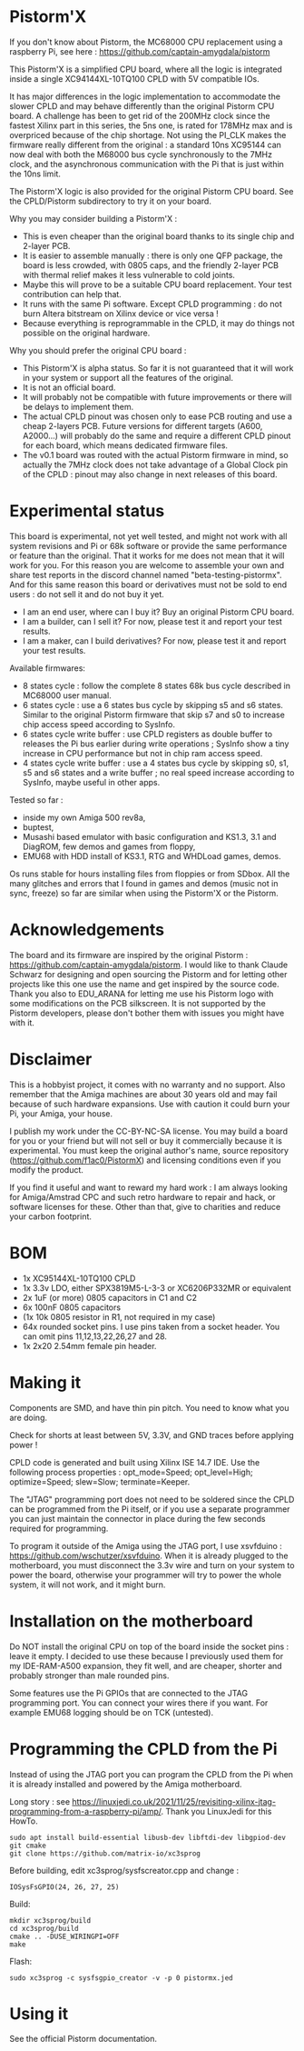 # Pistorm'X
If you don't know about Pistorm, the MC68000 CPU replacement using a raspberry Pi, see here : https://github.com/captain-amygdala/pistorm

This Pistorm'X is a simplified CPU board, where all the logic is integrated inside a single XC94144XL-10TQ100 CPLD with 5V compatible IOs.

It has major differences in the logic implementation to accommodate the slower CPLD and may behave differently than the original Pistorm CPU board. A challenge has been to get rid of the 200MHz clock since the fastest Xilinx part in this series, the 5ns one, is rated for 178MHz max and is overpriced because of the chip shortage. Not using the PI_CLK makes the firmware really different from the original : a standard 10ns XC95144 can now deal with both the M68000 bus cycle synchronously to the 7MHz clock, and the asynchronous communication with the Pi that is just within the 10ns limit. 

The Pistorm'X logic is also provided for the original Pistorm CPU board. See the CPLD/Pistorm subdirectory to try it on your board.

Why you may consider building a Pistorm'X :
- This is even cheaper than the original board thanks to its single chip and 2-layer PCB.
- It is easier to assemble manually : there is only one QFP package, the board is less crowded, with 0805 caps, and the friendly 2-layer PCB with thermal relief makes it less vulnerable to cold joints.
- Maybe this will prove to be a suitable CPU board replacement. Your test contribution can help that.
- It runs with the same Pi software. Except CPLD programming : do not burn Altera bitstream on Xilinx device or vice versa !
- Because everything is reprogrammable in the CPLD, it may do things not possible on the original hardware.

Why you should prefer the original CPU board :
- This Pistorm'X is alpha status. So far it is not guaranteed that it will work in your system or support all the features of the original.
- It is not an official board.
- It will probably not be compatible with future improvements or there will be delays to implement them.
- The actual CPLD pinout was chosen only to ease PCB routing and use a cheap 2-layers PCB. Future versions for different targets (A600, A2000...) will probably do the same and require a different CPLD pinout for each board, which means dedicated firmware files.
- The v0.1 board was routed with the actual Pistorm firmware in mind, so actually the 7MHz clock does not take advantage of a Global Clock pin of the CPLD : pinout may also change in next releases of this board.

# Experimental status
This board is experimental, not yet well tested, and might not work with all system revisions and Pi or 68k software or provide the same performance or feature than the original. That it works for me does not mean that it will work for you. For this reason you are welcome to assemble your own and share test reports in the discord channel named "beta-testing-pistormx". And for this same reason this board or derivatives must not be sold to end users : do not sell it and do not buy it yet.

- I am an end user, where can I buy it? Buy an original Pistorm CPU board.
- I am a builder, can I sell it? For now, please test it and report your test results.
- I am a maker, can I build derivatives? For now, please test it and report your test results.

Available firmwares:
- 8 states cycle : follow the complete 8 states 68k bus cycle described in MC68000 user manual.
- 6 states cycle : use a 6 states bus cycle by skipping s5 and s6 states. Similar to the original Pistorm firmware that skip s7 and s0 to increase chip access speed according to SysInfo.
- 6 states cycle write buffer : use CPLD registers as double buffer to releases the Pi bus earlier during write operations ; SysInfo show a tiny increase in CPU performance but not in chip ram access speed.
- 4 states cycle write buffer : use a 4 states bus cycle by skipping s0, s1, s5 and s6 states and a write buffer ; no real speed increase according to SysInfo, maybe useful in other apps.

Tested so far :
- inside my own Amiga 500 rev8a,
- buptest,
- Musashi based emulator with basic configuration and KS1.3, 3.1 and DiagROM, few demos and games from floppy,
- EMU68 with HDD install of KS3.1, RTG and WHDLoad games, demos.

Os runs stable for hours installing files from floppies or from SDbox. All the many glitches and errors that I found in games and demos (music not in sync, freeze) so far are similar when using the Pistorm'X or the Pistorm.

# Acknowledgements
The board and its firmware are inspired by the original Pistorm : https://github.com/captain-amygdala/pistorm.
I would like to thank Claude Schwarz for designing and open sourcing the Pistorm and for letting other projects like this one use the name and get inspired by the source code.
Thank you also to EDU_ARANA for letting me use his Pistorm logo with some modifications on the PCB silkscreen.
It is not supported by the Pistorm developers, please don't bother them with issues you might have with it.

# Disclaimer
This is a hobbyist project, it comes with no warranty and no support. Also remember that the Amiga machines are about 30 years old and may fail because of such hardware expansions. Use with caution it could burn your Pi, your Amiga, your house.

I publish my work under the CC-BY-NC-SA license. You may build a board for you or your friend but will not sell or buy it commercially because it is experimental. You must keep the original author's name, source repository (https://github.com/f1ac0/PistormX) and licensing conditions even if you modify the product.

If you find it useful and want to reward my hard work : I am always looking for Amiga/Amstrad CPC and such retro hardware to repair and hack, or software licenses for these. Other than that, give to charities and reduce your carbon footprint. 

# BOM
- 1x XC95144XL-10TQ100 CPLD
- 1x 3.3v LDO, either SPX3819M5-L-3-3 or XC6206P332MR or equivalent
- 2x 1uF (or more) 0805 capacitors in C1 and C2
- 6x 100nF 0805 capacitors
- (1x 10k 0805 resistor in R1, not required in my case)
- 64x rounded socket pins. I use pins taken from a socket header. You can omit pins 11,12,13,22,26,27 and 28.
- 1x 2x20 2.54mm female pin header.

# Making it
Components are SMD, and have thin pin pitch. You need to know what you are doing.

Check for shorts at least between 5V, 3.3V, and GND traces before applying power !

CPLD code is generated and built using Xilinx ISE 14.7 IDE. Use the following process properties : opt_mode=Speed; opt_level=High; optimize=Speed; slew=Slow; terminate=Keeper.

The "JTAG" programming port does not need to be soldered since the CPLD can be programmed from the Pi itself, or if you use a separate programmer you can just maintain the connector in place during the few seconds required for programming.

To program it outside of the Amiga using the JTAG port, I use xsvfduino : https://github.com/wschutzer/xsvfduino. When it is already plugged to the motherboard, you must disconnect the 3.3v wire and turn on your system to power the board, otherwise your programmer will try to power the whole system, it will not work, and it might burn.

# Installation on the motherboard
Do NOT install the original CPU on top of the board inside the socket pins : leave it empty. I decided to use these because I previously used them for my IDE-RAM-A500 expansion, they fit well, and are cheaper, shorter and probably stronger than male rounded pins.

Some features use the Pi GPIOs that are connected to the JTAG programming port. You can connect your wires there if you want. For example EMU68 logging should be on TCK (untested).

# Programming the CPLD from the Pi
Instead of using the JTAG port you can program the CPLD from the Pi when it is already installed and powered by the Amiga motherboard.

Long story : see https://linuxjedi.co.uk/2021/11/25/revisiting-xilinx-jtag-programming-from-a-raspberry-pi/amp/. Thank you LinuxJedi for this HowTo.

```
sudo apt install build-essential libusb-dev libftdi-dev libgpiod-dev git cmake
git clone https://github.com/matrix-io/xc3sprog
```
Before building, edit xc3sprog/sysfscreator.cpp and change :
```
IOSysFsGPIO(24, 26, 27, 25)
```
Build:
```
mkdir xc3sprog/build
cd xc3sprog/build
cmake .. -DUSE_WIRINGPI=OFF
make
```
Flash:
```
sudo xc3sprog -c sysfsgpio_creator -v -p 0 pistormx.jed
```

# Using it
See the official Pistorm documentation.

